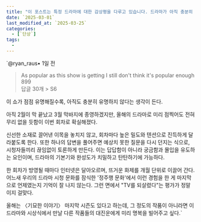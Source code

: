 ```yaml
---
title: "이 포스트는 특정 드라마에 대한 감상평을 다루고 있습니다. 드라마가 아직 충분히 유명하지는 않지만, 높은 완성도와 몰입감을 기반으로 올해의 드라마로 미리 평가될 만하다는 내용을 담고 있습니다. 작품은 독창적인 소재와 회차별 긴장감, 그리고 시청자들 간의 활발한 논의 유발로 높은 호응을 얻고 있으며, 인터넷 상에서 큰 화제를 지속적으로 일으키고 있습니다. 또한, 정주행 문화를 되살렸다는 평가도 받으며, 시상식에서 다른 경쟁작들에게 강력한 도전자로 자리 잡을 가능성을 언급하고 있습니다."
date: `2025-03-01`
last_modified_at: `2025-03-25`
categories:
  - [`단상`]
tags:
  - 
---
```


`@ryan_raus• 1일 전  
> As popular as this show is getting I still don't think it's popular enough  
> 899  
> 답글 30개 > S6

이 쇼가 점점 유명해질수록, 아직도 충분히 유명하지 않다는 생각이 든다.

아직 2월이 막 끝났고 3월 막바지에 종영하겠지만, 올해의 드라마로 미리 점찍어도 전혀 무리 없을 듯함이 이번 회차로 확실해졌다.

신선한 소재로 끌어낸 이목을 놓치지 않고, 회차마다 높은 밀도와 텐션으로 진득하게 달라붙도록 한다. 또한 하나의 답변을 풀어주면 예상치 못한 질문을 다시 던지는 식으로, 시청자들끼리 끊임없이 토론하게 만든다. 이는 답답함이 아니라 궁금함과 몰입을 유도하는 요인이며, 드라마의 기본기와 완성도가 치밀하고 탄탄하기에 가능하다.

한 회차가 방영될 때마다 인터넷은 달아오르며, 뜨거운 화제를 개월 단위로 이끌어 간다. 어느새 우리의 드라마 시청 문화를 잠식한 '정주행 문화'에서 이런 경험을 한 게 마지막으로 언제였는지 기억이 잘 나지 않는다. 그런 면에서 "TV를 되살렸다"는 평가가 정말이지 걸맞다.

올해는 〈기묘한 이야기〉 마지막 시즌도 있다고 하는데, 그 정도의 작품이 아니라면 이 드라마와 시상식에서 만날 다른 작품들의 대진운에게 미리 명복을 빌어주고 싶다.`